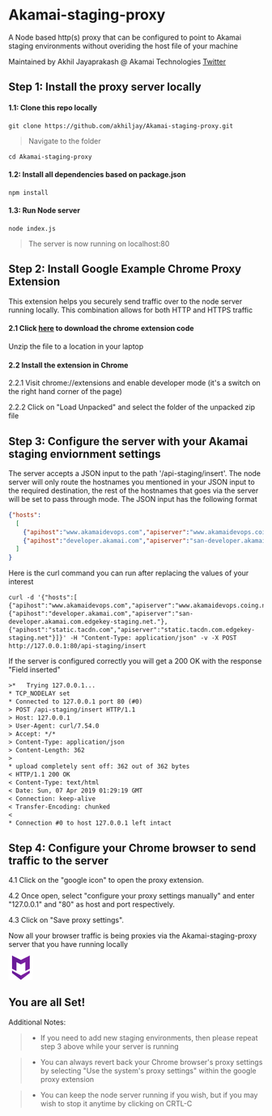 # Akamai-staging-proxy
A Node based http(s) proxy that can be configured to point to Akamai staging environments without overiding the host file of your machine

Maintained by Akhil Jayaprakash @ Akamai Technologies [Twitter](https://twitter.com/akhiljp_dev)


## Step 1: Install the proxy server locally 

#### 1.1: Clone this repo locally
````
git clone https://github.com/akhiljay/Akamai-staging-proxy.git
````
> Navigate to the folder
````
cd Akamai-staging-proxy
````

#### 1.2: Install all dependencies based on package.json
````
npm install
````
#### 1.3: Run Node server
````
node index.js
````
> The server is now running on localhost:80

## Step 2: Install Google Example Chrome Proxy Extension
This extension helps you securely send traffic over to the node server running locally. This combination allows for both HTTP and HTTPS traffic

#### 2.1 Click [here](https://developer.chrome.com/extensions/examples/extensions/proxy_configuration.zip ) to download the chrome extension code
Unzip the file to a location in your laptop

#### 2.2 Install the extension in Chrome
2.2.1 Visit chrome://extensions and enable developer mode (it's a switch on the right hand corner of the page)

2.2.2 Click on "Load Unpacked" and select the folder of the unpacked zip file

## Step 3: Configure the server with your Akamai staging enviornment settings

The server accepts a JSON input to the path '/api-staging/insert'. The node server will only route the hostnames you mentioned in your JSON input to the required destination, the rest of the hostnames that goes via the server will be set to pass through mode. The JSON input has the following format
```json
{"hosts":
  [ 
    {"apihost":"www.akamaidevops.com","apiserver":"www.akamaidevops.coing.net"},
    {"apihost":"developer.akamai.com","apiserver":"san-developer.akamai.com.edgekey-staging.net."}
  ]
}
```
Here is the curl command you can run after replacing the values of your interest
````
curl -d '{"hosts":[ {"apihost":"www.akamaidevops.com","apiserver":"www.akamaidevops.coing.net"},{"apihost":"developer.akamai.com","apiserver":"san-developer.akamai.com.edgekey-staging.net."},{"apihost":"static.tacdn.com","apiserver":"static.tacdn.com.edgekey-staging.net"}]}' -H "Content-Type: application/json" -v -X POST http://127.0.0.1:80/api-staging/insert
````
If the server is configured correctly you will get a 200 OK with the response "Field inserted"
````
>*   Trying 127.0.0.1...
* TCP_NODELAY set
* Connected to 127.0.0.1 port 80 (#0)
> POST /api-staging/insert HTTP/1.1
> Host: 127.0.0.1
> User-Agent: curl/7.54.0
> Accept: */*
> Content-Type: application/json
> Content-Length: 362
>
* upload completely sent off: 362 out of 362 bytes
< HTTP/1.1 200 OK
< Content-Type: text/html
< Date: Sun, 07 Apr 2019 01:29:19 GMT
< Connection: keep-alive
< Transfer-Encoding: chunked
<
* Connection #0 to host 127.0.0.1 left intact
````

## Step 4: Configure your Chrome browser to send traffic to the server
4.1 Click on the "google icon" to open the proxy extension.

4.2 Once open, select "configure your proxy settings manually" and enter "127.0.0.1" and "80" as host and port respectively. 

4.3 Click on "Save proxy settings". 

Now all your browser traffic is being proxies via the Akamai-staging-proxy server that you have running locally


![alt-text](https://github.com/adam-p/markdown-here/raw/master/src/common/images/icon48.png "Logo Title Text 1")

## You are all Set! 
Additional Notes:

> * If you need to add new staging environments, then please repeat step 3 above while your server is running

> * You can always revert back your Chrome browser's proxy settings by selecting "Use the system's proxy settings" within the google proxy extension

> * You can keep the node server running if you wish, but if you may wish to stop it anytime by clicking on CRTL-C








